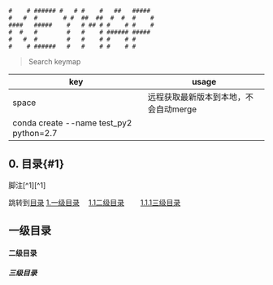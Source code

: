     #    # ###### #   # #    #   ##   #####
    #   #  #       # #  ##  ##  #  #  #    #
    ####   #####    #   # ## # #    # #    #
    #  #   #        #   #    # ###### #####
    #   #  #        #   #    # #    # #
    #    # ######   #   #    # #    # #

> Search keymap

| key   | usage                 |
| ----- | --------------------- |
| space | 远程获取最新版本到本地，不会自动merge |
|  conda create --name test_py2 python=2.7     |                       |

## 0. 目录{#1}

脚注[^1][^1]






跳转到[目录](#1)
[1.一级目录](#1)
　[1.1二级目录](#1.1)
　　[1.1.1三级目录](#1.1.1)

<h2 id='1'> 一级目录 </h2>

<h4 id='1.1'> 二级目录 </h4>

<h5 id='1.1.1'> 三级目录 </h5>
